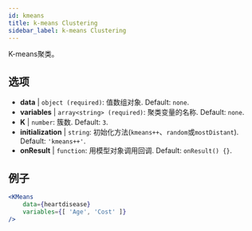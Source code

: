 ```yaml
---
id: kmeans
title: k-means Clustering
sidebar_label: k-means Clustering
---
```


K-means聚类。

## 选项

* __data__ | `object (required)`: 值数组对象. Default: `none`.
* __variables__ | `array<string> (required)`: 聚类变量的名称. Default: `none`.
* __K__ | `number`: 簇数. Default: `3`.
* __initialization__ | `string`: 初始化方法(`kmeans++`、`random`或`mostDistant`). Default: `'kmeans++'`.
* __onResult__ | `function`: 用模型对象调用回调. Default: `onResult() {}`.


## 例子

```jsx live
<KMeans 
    data={heartdisease} 
    variables={[ 'Age', 'Cost' ]}
/>
```

